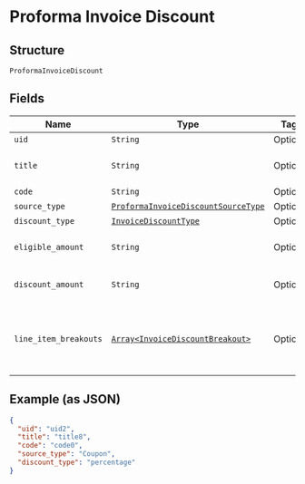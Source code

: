 
# Proforma Invoice Discount

## Structure

`ProformaInvoiceDiscount`

## Fields

| Name | Type | Tags | Description |
|  --- | --- | --- | --- |
| `uid` | `String` | Optional | - |
| `title` | `String` | Optional | **Constraints**: *Minimum Length*: `1` |
| `code` | `String` | Optional | - |
| `source_type` | [`ProformaInvoiceDiscountSourceType`](../../doc/models/proforma-invoice-discount-source-type.md) | Optional | - |
| `discount_type` | [`InvoiceDiscountType`](../../doc/models/invoice-discount-type.md) | Optional | - |
| `eligible_amount` | `String` | Optional | **Constraints**: *Minimum Length*: `1` |
| `discount_amount` | `String` | Optional | **Constraints**: *Minimum Length*: `1` |
| `line_item_breakouts` | [`Array<InvoiceDiscountBreakout>`](../../doc/models/invoice-discount-breakout.md) | Optional | **Constraints**: *Minimum Items*: `1`, *Unique Items Required* |

## Example (as JSON)

```json
{
  "uid": "uid2",
  "title": "title8",
  "code": "code0",
  "source_type": "Coupon",
  "discount_type": "percentage"
}
```

